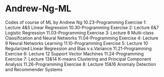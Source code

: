 # Andrew-Ng-ML
Codes of  course of ML by Andrew Ng
10.23-Programming Exercise 1: Lecture 4&5
	Linear Regression
10.30-Programming Exercise 2: Lecture 6&7
	Logistic Regression
11.03-Programming Exercise 3: Lecture 8
	Multi-class Classification and Neural Networks
11.04-Programming Exercise 4: Lecture 9
	Neural Networks Learning
11.10-Programming Exercise 5: Lecture 10
	Regularized Linear Regression and Bias v.s.Variance
11.21-Programming Exercise 6: Lecture 12
	Support Vector Machines
11.24-Programming Exercise 7: Lecture 13&14
	K-means Clustering and Principal Component Analysis
11.26-Programming Exercise 8: Lecture 15&16
	Anomaly Detection and Recommender Systems
